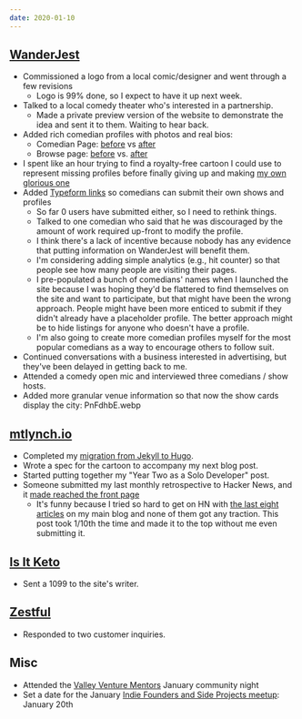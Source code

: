```yaml
---
date: 2020-01-10
---
```


## [WanderJest](http://wanderjest.com)

- Commissioned a logo from a local comic/designer and went through a few revisions
  - Logo is 99% done, so I expect to have it up next week.
- Talked to a local comedy theater who's interested in a partnership.
  - Made a private preview version of the website to demonstrate the idea and sent it to them. Waiting to hear back.
- Added rich comedian profiles with photos and real bios:
  - Comedian Page: [before](T2mHYPY.webp) vs [after](gw5yF5G.webp)
  - Browse page: [before](waewjYT.webp) vs. [after](ya8Q2C0.webp)
- I spent like an hour trying to find a royalty-free cartoon I could use to represent missing profiles before finally giving up and making [my own glorious one](3J18bPl.webp)
- Added [Typeform links](czG7ARF.webp) so comedians can submit their own shows and profiles
  - So far 0 users have submitted either, so I need to rethink things.
  - Talked to one comedian who said that he was discouraged by the amount of work required up-front to modify the profile.
  - I think there's a lack of incentive because nobody has any evidence that putting information on WanderJest will benefit them.
  - I'm considering adding simple analytics (e.g., hit counter) so that people see how many people are visiting their pages.
  - I pre-populated a bunch of comedians' names when I launched the site because I was hoping they'd be flattered to find themselves on the site and want to participate, but that might have been the wrong approach. People might have been more enticed to submit if they didn't already have a placeholder profile. The better approach might be to hide listings for anyone who doesn't have a profile.
  - I'm also going to create more comedian profiles myself for the most popular comedians as a way to encourage others to follow suit.
- Continued conversations with a business interested in advertising, but they've been delayed in getting back to me.
- Attended a comedy open mic and interviewed three comedians / show hosts.
- Added more granular venue information so that now the show cards display the city: PnFdhbE.webp

## [mtlynch.io](https://mtlynch.io)

- Completed my [migration from Jekyll to Hugo](https://twitter.com/deliberatecoder/status/1213965436095803392).
- Wrote a spec for the cartoon to accompany my next blog post.
- Started putting together my "Year Two as a Solo Developer" post.
- Someone submitted my last monthly retrospective to Hacker News, and it [made reached the front page](https://news.ycombinator.com/item?id=21990409)
  - It's funny because I tried so hard to get on HN with [the last eight articles](https://news.ycombinator.com/from?site=mtlynch.io) on my main blog and none of them got any traction. This post took 1/10th the time and made it to the top without me even submitting it.

## [Is It Keto](https://isitketo.org)

- Sent a 1099 to the site's writer.

## [Zestful](https://zestfuldata.com)

- Responded to two customer inquiries.

## Misc

- Attended the [Valley Venture Mentors](https://valleyventurementors.org/) January community night
- Set a date for the January [Indie Founders and Side Projects meetup](https://www.meetup.com/nerdsummit/events/267669870/): January 20th
